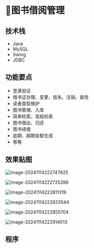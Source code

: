 # 📘图书借阅管理

## 技术栈

- Java
- MySQL
- Swing
- JDBC

## 功能要点
- 登录验证
- 借书证办理、变更、挂失、注销、查找
- 读者类型维护
- 图书管理、入库
- 简单检索，高级检索
- 图书借出、归还
- 图书续借
- 逾期、超期金额生成
- 等等

## 效果贴图

![image-20241114222747825](http://cdn.qiniu.liyansheng.top/img/image-20241114222747825.png)

![image-20241114222725286](http://cdn.qiniu.liyansheng.top/img/image-20241114222725286.png)

![image-20241114222811319](http://cdn.qiniu.liyansheng.top/img/image-20241114222811319.png)

![image-20241114222833544](http://cdn.qiniu.liyansheng.top/img/image-20241114222833544.png)

![image-20241114222855704](http://cdn.qiniu.liyansheng.top/img/image-20241114222855704.png)

![image-20241114222914013](http://cdn.qiniu.liyansheng.top/img/image-20241114222914013.png)

<!-- <FloatingImage src="http://cdn.qiniu.liyansheng.top/img/20241114231812.png" alt="扫码获取" /> -->

## 程序

<PaymentButton :productId="116" />
